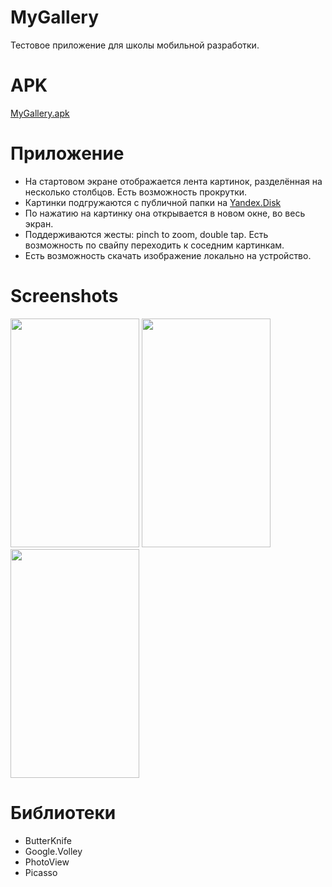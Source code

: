 # MyGallery
Тестовое приложение для школы мобильной разработки.

# APK
[MyGallery.apk](https://yadi.sk/d/qF16A-hX3UReqY)

# Приложение
- На стартовом экране отображается лента картинок, разделённая на несколько столбцов. Есть возможность прокрутки.
- Картинки подгружаются с публичной папки на [Yandex.Disk](https://yadi.sk/d/L-oc0Bqa3UD4oL)
- По нажатию на картинку она открывается в новом окне, во весь экран.
- Поддерживаются жесты: pinch to zoom, double tap. Есть возможность по свайпу переходить к соседним картинкам. 
- Есть возможность скачать изображение локально на устройство.

# Screenshots
<img height="366" width="206" src="https://image.ibb.co/cy7LZ7/lenta.jpg"/> <img height="366" width="206" src="https://image.ibb.co/cd8oMn/fullimage.jpg"/>
<img height="366" width="206" src="https://image.ibb.co/ctYoMn/download.jpg"/>

# Библиотеки
- ButterKnife
- Google.Volley
- PhotoView
- Picasso
